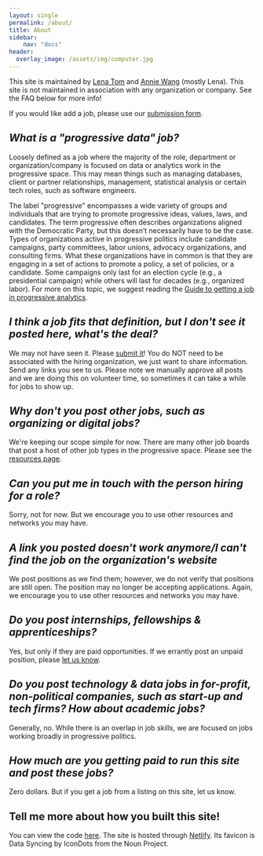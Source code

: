 ```yaml
---
layout: single
permalink: /about/
title: About
sidebar:
    nav: "docs"
header:
  overlay_image: /assets/img/computer.jpg
---
```


This site is maintained by [Lena Tom](mailto:lena@progressivedatajobs.org) and [Annie Wang](mailto:annie@progressivedatajobs.org) (mostly Lena). This site is not maintained in association with any organization or company. See the FAQ below for more info!

If you would like add a job, please use our [submission form](/submit/).

## *What is a "progressive data" job?*

Loosely defined as a job where the majority of the role, department or organization/company is focused on data or analytics work in the progressive space. This may mean things such as managing databases, client or partner relationships, management, statistical analysis or certain tech roles, such as software engineers. 

The label "progressive" encompasses a wide variety of groups and individuals that are trying to promote progressive ideas, values, laws, and candidates. The term progressive often describes organizations aligned with the Democratic Party, but this doesn’t necessarily have to be the case. Types of organizations active in progressive politics include candidate campaigns, party committees, labor unions, advocacy organizations, and consulting firms. What these organizations have in common is that they are engaging in a set of actions to promote a policy, a set of policies, or a candidate. Some campaigns only last for an election cycle (e.g., a presidential campaign) while others will last for decades (e.g., organized labor).
For more on this topic, we suggest reading the [Guide to getting a job in progressive analytics](https://www.guide.progressivedatajobs.org/).

## *I think a job fits that definition, but I don't see it posted here, what's the deal?*

We may not have seen it. Please [submit it](/submit/)! You do NOT need to be associated with the hiring organization, we just want to share information. Send any links you see to us.
Please note we manually approve all posts and we are doing this on volunteer time, so sometimes it can take a while for jobs to show up.

## *Why don't you post other jobs, such as organizing or digital jobs?*

We're keeping our scope simple for now. There are many other job boards that post a host of other job types in the progressive space. Please see the [resources page](/resources/).

## *Can you put me in touch with the person hiring for a role?*

Sorry, not for now. But we encourage you to use other resources and networks you may have.

## *A link you posted doesn't work anymore/I can't find the job on the organization's website*

We post positions as we find them; however, we do not verify that positions are still open. The position may no longer be accepting applications. Again, we encourage you to use other resources and networks you may have.

## *Do you post internships, fellowships & apprenticeships?*

Yes, but only if they are paid opportunities. If we errantly post an unpaid position, please [let us know](mailto:lena@progressivedatajobs.org).

## *Do you post technology & data jobs in for-profit, non-political companies, such as start-up and tech firms? How about academic jobs?*

Generally, no. While there is an overlap in job skills, we are focused on jobs working broadly in progressive politics. 

## *How much are you getting paid to run this site and post these jobs?*

Zero dollars. But if you get a job from a listing on this site, let us know. 

## Tell me more about how you built this site!

You can view the code [here](https://github.com/anniejw6/progressivedatajobs). 
The site is hosted through [Netlify](https://www.netlify.com/).
Its favicon is Data Syncing by IconDots from the Noun Project. 


